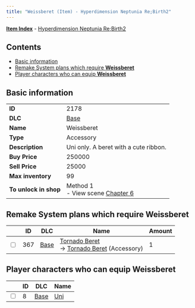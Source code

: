 ```yaml
---
title: "Weissberet (Item) - Hyperdimension Neptunia Re;Birth2"
---
```


[**Item Index**](/neptunia/rb2/item/index.html) - [Hyperdimension Neptunia Re;Birth2](/neptunia/rb2)

## Contents

- [Basic information](#basic-information)
- [Remake System plans which require **Weissberet**](#remake-system-plans-which-require-weissberet)
- [Player characters who can equip **Weissberet**](#player-characters-who-can-equip-weissberet)

## Basic information

|   |   |
| -- | -- |
| **ID** | 2178 |
| **DLC** | [Base](/neptunia/rb2/dlc/0-base.html) |
| **Name** | Weissberet |
| **Type** | Accessory |
| **Description** | Uni only. A beret with a cute ribbon. |
| **Buy Price** | 250000 |
| **Sell Price** | 25000 |
| **Max inventory** | 99 |
| **To unlock in shop** | Method 1<br />- View scene [Chapter 6](/neptunia/rb2/scene/0-401-chapter-6.html) |

## Remake System plans which require **Weissberet**

|    | ID | DLC | Name | Amount |
| -- | -- | --- | ---- | ------ |
| <input type="checkbox" id="rb2-remake-0-367" class="trackbox" /> | 367 | [Base](/neptunia/rb2/dlc/0-base.html) | [Tornado Beret](/neptunia/rb2/remake/0-367-tornado-beret.html)<br />→ [Tornado Beret](/neptunia/rb2/item/0-2201-tornado-beret.html) (Accessory) | 1 |

## Player characters who can equip **Weissberet**

|    | ID | DLC | Name |
| -- | -- | --- | ---- |
| <input type="checkbox" id="rb2-player-0-8" class="trackbox" /> | 8 | [Base](/neptunia/rb2/dlc/0-base.html) | [Uni](/neptunia/rb2/player/0-8-uni.html) |